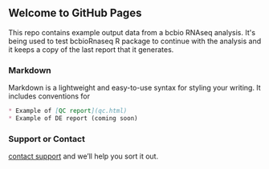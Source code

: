## Welcome to GitHub Pages

This repo contains example output data from a bcbio RNAseq analysis. It's being used to test bcbioRnaseq R package to continue with the analysis and it keeps a copy of the last report that it generates.

### Markdown

Markdown is a lightweight and easy-to-use syntax for styling your writing. It includes conventions for

```markdown
* Example of [QC report](qc.html)
* Example of DE report (coming soon)
```

### Support or Contact

[contact support](https://github.com/hbc/bcbioRnaseq) and we’ll help you sort it out.
